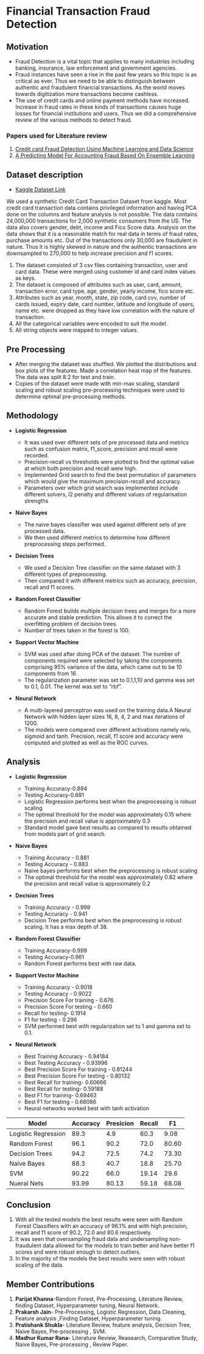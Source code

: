 # Financial Transaction Fraud Detection
## Motivation
- Fraud Detection is a vital topic that applies to many industries including banking, insurance, law enforcement and government agencies. 
- Fraud instances have seen a rise in the past few years so this topic is as critical as ever. Thus we need to be able to distinguish between authentic and fraudulent financial transactions. As the world moves towards digitization more transactions become cashless. 
- The use of credit cards and online payment methods have increased. Increase in fraud rates in these kinds of transactions causes huge losses for financial institutions and users. Thus we did a comprehensive review of the various methods to detect fraud.
### Papers used for Literature review
1. [Credit card Fraud Detection Using Machine Learning and Data Science](https://www.researchgate.net/publication/336800562_Credit_Card_Fraud_Detection_using_Machine_Learning_and_Data_Science)
2. [A Predicting Model For Accounting Fraud Based On Ensemble Learning](https://ieeexplore.ieee.org/abstract/document/9557545?casa_token=Cn5XE1XPJsAAAAAA:fy2z6aH_pb1TtHtq6WdfqYdfOndMGh1w4VTR-MV1tza59nGCR2XwSj3TCwo_UNEjFzwyXEVZVUMJ)

## Dataset description
- [Kaggle Dataset Link](https://www.kaggle.com/ealtman2019/credit-card-transactions)

We used a synthetic Credit Card Transaction Dataset from kaggle. Most credit card transaction data contains privileged information and having PCA done on the columns and feature analysis is not possible. The data contains 24,000,000  transactions for 2,000 synthetic consumers from the US. The data also covers gender, debt, income and Fico Score data. Analysis on the data shows that it is a reasonable match for real data in terms of fraud rates, purchase amounts etc. 
Out of the transactions only 30,000 are fraudulent in nature. Thus it is highly skewed in nature and the authentic transactions are downsampled to 270,000 to help increase precision and f1 scores.

1. The dataset consisted of 3 csv files containing transaction, user and card data. These were merged using customer id and card index values as keys. 
2. The dataset is composed of attributes such as user, card, amount, transaction error, card type, age, gender, yearly income, fico score etc. 
3. Attributes such as year, month, state, zip code, card cvv, number of cards issued, expiry date, card number, latitude and longitude of users, name etc. were dropped as they have low correlation with the nature of transaction.
4. All the categorical variables were encoded to suit the model. 
5. All string objects were mapped to integer values. 

## Pre Processing
- After merging the dataset was shuffled. We plotted the distributions and box plots of the features.  Made a correlation heat map of the features. The data was split 8:2 for test and train. 
- Copies of the dataset were made with min-max scaling, standard scaling and robust scaling pre-processing techniques were used to determine optimal pre-processing methods.

## Methodology
- **Logistic Regression**  
  - It was used over different sets of pre processed data and metrics such as confusion matrix, f1_score, precision and recall were recorded. 
  - Precision-recall vs thresholds were plotted to find the optimal value at which both precision and recall were high. 
  - Implemented Grid search to find the best permutation of parameters which would give the maximum precision-recall and accuracy. 
  - Parameters over which grid search was implemented include different solvers, l2 penalty and different values of regularisation strengths
- **Naive Bayes**
  - The naive bayes classifier was used against different sets of pre processed data. 
  - We then used different metrics to determine how different preprocessing steps performed.

- **Decision Trees**
  - We used a Decision Tree classifier on the same dataset with 3 different types of preprocessing. 
  - Then compared it with different metrics such as accuracy, precision, recall and f1 scores.

- **Random Forest Classifier**
  - Random Forest builds multiple decision trees and merges for a more accurate and stable prediction. This allows it to correct the overfitting problem of decision trees.  
  - Number of trees taken in the forest is 100.

- **Support Vector Machine**
  - SVM was used after doing PCA of the dataset. The number of components required were selected by taking the components comprising 95% variance of the data, which came out to be 10 components from 16 . 
  - The regularization parameter was set to 0.1,1,10 and gamma was set to 0.1, 0.01. The kernel was set to “rbf”.
- **Neural Network**
  - A multi-layered perceptron was used on the training data.A Neural Network with hidden layer sizes 16, 8, 4, 2  and max iterations of 1200. 
  - The models were compared over different activations namely relu, sigmoid and tanh. Precision, recall, f1 score and accuracy were computed and plotted as well as the ROC curves.
## Analysis
- **Logistic Regression**  
  - Training Accuracy-0.894
  - Testing Accuracy-0.891
  - Logistic Regression performs best when the preprocessing is robust scaling
  - The optimal threshold for the model was approximately 0.15 where the precision and recall value is approximately 0.3
  - Standard model gave best results as compared to results obtained from models part of grid search.

- **Naive Bayes**
  - Training Accuracy - 0.881
  - Testing Accuracy - 0.883
  - Naive bayes performs best when the preprocessing is robust scaling
  - The optimal threshold for the model was approximately 0.82 where the precision and recall value is approximately 0.2


- **Decision Trees**
  - Training Accuracy - 0.999
  - Testing Accuracy - 0.941
  - Decision Tree performs best when the preprocessing is robust scaling. It has a max depth of 38.


- **Random Forest Classifier**
  - Training Accuracy-0.999
  - Testing Accuracy-0.961
  - Random Forest performs best with raw data.


- **Support Vector Machine**
  - Training Accuracy - 0.9018
  - Testing Accuracy - 0.9022
  - Precision Score For training - 0.676
  - Precision Score For testing - 0.660
  - Recall for testing- 0.1914 
  - F1 for testing - 0.296
  - SVM performed best with regularization set to 1 and gamma set to 0.1.

- **Neural Network**
  - Best Training Accuracy - 0.94184
  - Best Testing Accuracy - 0.93996
  - Best Precision Score For training - 0.81244
  - Best Precision Score For testing - 0.80132
  - Best Recall for training- 0.60666
  - Best Recall for testing- 0.59188
  - Best F1 for training- 0.69463
  - Best F1 for testing - 0.68086
  - Neural networks worked best with tanh activation
 
| Model | Accuracy | Presicion | Recall | F1 |
| ----------- | ----------- |---|---|---|
| Logistic Regression | 89.3 | 4.9 | 60.3 | 9.08 |
|  Random Forest |  96.1 | 90.2|72.0|80.60|
| Decision Trees | 94.2 | 72.5|74.2|73.30|
| Naive Bayes|  88.3| 40.7|18.8|25.70|
| SVM |  90.22|66.0|19.14|29.6|
| Nueral Nets |  93.99|80.13|59.18|68.08|

## Conclusion
1. With all the tested models the best results were seen with Random Forest Classifiers with an accuracy of 96.1% and with high precision, recall and f1 score of 90.2, 72.0 and 80.6 respectively. 
2. It was seen that oversampling fraud data and undersampling non-fraudulent data allowed for the models to train better and have better f1 scores and were robust enough to detect outliers.
3. In the majority of the models the best results were seen with robust scaling of the data.

## Member Contributions
1. **Parijat Khanna**-Random Forest, Pre-Processing, Literature Review, finding Dataset, Hyperparameter tuning, Neural Network.
2. **Prakarsh Jain**- Pre-Processing, Logistic Regression, Data Cleaning, Feature analysis ,Finding Dataset, Hyperparameter tuning.
3. **Pratishank Shukla**- Literature Review, feature analysis, Decision Tree, Naive Bayes, Pre-processing , SVM.
4. **Madhur Kumar Rana**- Literature Review, Reasearch, Comparative Study, Naive Bayes, Pre-processing , Review Paper.

